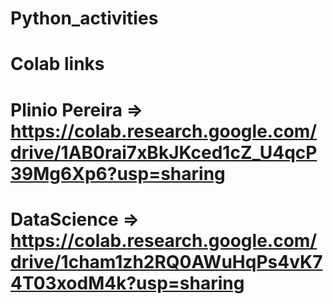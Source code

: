 # Python_activities
# Colab links 
# Plinio Pereira => https://colab.research.google.com/drive/1AB0rai7xBkJKced1cZ_U4qcP39Mg6Xp6?usp=sharing

# DataScience => https://colab.research.google.com/drive/1cham1zh2RQ0AWuHqPs4vK74T03xodM4k?usp=sharing 
